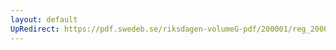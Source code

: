 ```yaml
---
layout: default
UpRedirect: https://pdf.swedeb.se/riksdagen-volumeG-pdf/200001/reg_200001/reg_200001_0546.pdf
---
```

